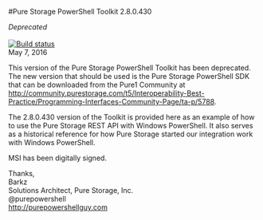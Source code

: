 #Pure Storage PowerShell Toolkit 2.8.0.430

*Deprecated*<br><br>
[![Build status](https://ci.appveyor.com/api/projects/status/mky0w5i4cbh0d1w1?svg=true)](https://ci.appveyor.com/project/barkz/powershell-toolkit-v2-8-430)<br>
May 7, 2016<br>

This version of the Pure Storage PowerShell Toolkit has been deprecated. The new version that should be used is the Pure Storage PowerShell SDK that can be downloaded from the Pure1 Community at http://community.purestorage.com/t5/Interoperability-Best-Practice/Programming-Interfaces-Community-Page/ta-p/5788. 

The 2.8.0.430 version of the Toolkit is provided here as an example of how to use the Pure Storage REST API with Windows PowerShell. It also serves as a historical reference for how Pure Storage started our integration work with Windows PowerShell. 

MSI has been digitally signed.

Thanks,<br>
Barkz<br>
Solutions Architect, Pure Storage, Inc.<br>
@purepowershell<br>
http://purepowershellguy.com<br>
